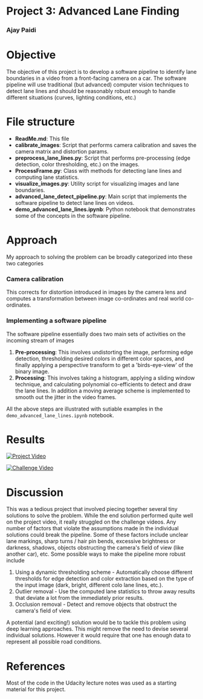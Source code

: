 # Project 3: Advanced Lane Finding
### Ajay Paidi

# Objective
The objective of this project is to develop a software pipeline to identify lane boundaries in a video from a front-facing camera on a car. The software pipeline will use traditional (but advanced) computer vision techniques to detect lane lines and should be reasonably robust enough to handle different situations (curves, lighting conditions, etc.)

# File structure
- **ReadMe.md**: This file
- **calibrate_images**: Script that performs camera calibration and saves the camera matrix and distortion params.
- **preprocess_lane_lines.py**: Script that performs pre-processing (edge detection, color thresholding, etc.) on the images.
- **ProcessFrame.py**: Class with methods for detecting lane lines and computing lane statistics.
- **visualize_images.py**: Utility script for visualizing images and lane boundaries.
- **advanced_lane_detect_pipeline.py**: Main script that implements the software pipeline to detect lane lines on videos.
- **demo_advanced_lane_lines.ipynb**: Python notebook that demonstrates some of the concepts in the software pipeline.

# Approach

My approach to solving the problem can be broadly categorized into these two categories
### Camera calibration
This corrects for distortion introduced in images by the camera lens and computes a transformation between image co-ordinates and real world co-ordinates.

### Implementing a software pipeline
 The software pipeline essentially does two main sets of activities on the incoming stream of images
 1. **Pre-processing**:  This involves undistorting the image, performing edge detection, thresholding desired colors in different color spaces, and finally applying a perspective transform to get a 'birds-eye-view' of the binary image.
 2. **Processing**: This involves taking a histogram, applying a sliding window technique, and calculating polynomial co-efficients to detect and draw the lane lines. In addition a moving average scheme is implemented to smooth out the jitter in the video frames.

 All the above steps are illustrated with sutiable examples in the `demo_advanced_lane_lines.ipynb` notebook.

# Results

[![Project Video](https://img.youtube.com/vi/fF09efg_VTk/0.jpg)](https://youtu.be/fF09efg_VTk)

[![Challenge Video](https://img.youtube.com/vi/ogEaJFM0RbM/0.jpg)](https://youtu.be/ogEaJFM0RbM)

# Discussion

 This was a tedious project that involved piecing together several tiny solutions to solve the problem. While the end solution performed quite well on the project video, it really struggled on the challenge videos. Any number of factors that violate the assumptions made in the individual solutions could break the pipeline. Some of these factors include unclear lane markings, sharp turns / hair pin bends, excessive brightness or darkness, shadows, objects obstructing the camera's field of view (like another car), etc. Some possible ways to make the pipeline more robust include
 1. Using a dynamic thresholding scheme - Automatically choose different thresholds for edge detection and color extraction based on the type of the input image (dark, bright, different colo lane lines, etc.).
 2. Outlier removal - Use the computed lane statistics to throw away results that deviate a lot from the immediately prior results.
 3. Occlusion removal - Detect and remove objects that obstruct the camera's field of view.


 A potential (and exciting!) solution would be to tackle this problem using deep learning approaches. This might remove the need to devise several individual solutions. However it would require that one has enough data to represent all possible road conditions.

 # References

Most of the code in the Udacity lecture notes was used as a starting material for this project.
